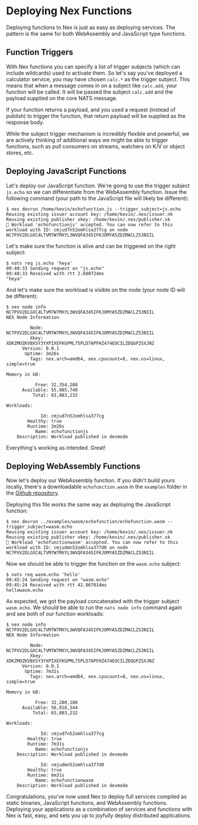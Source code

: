 # Deploying Nex Functions
Deploying functions to Nex is just as easy as deploying services. The pattern is the same for both
WebAssembly and JavaScript type functions.

## Function Triggers
With Nex functions you can specify a list of trigger subjects (which can include wildcards) used to activate them. So let's say you've deployed a calculator service, you may have chosen `calc.*` as the trigger subject. This
means that when a message comes in on a subject like `calc.add`, your function will be called. It will be passed the subject `calc.add` and 
the payload supplied on the core NATS message.

If your function returns a payload, and you used a request (instead of publish) to trigger the function, that return payload will be
supplied as the response body.

While the subject trigger mechanism is incredibly flexible and powerful, we are actively thinking of additional ways we might be able
to trigger functions, such as pull consumers on streams, watchers on K/V or object stores, etc.

## Deploying JavaScript Functions
Let's deploy our JavaScript function. We're going to use the trigger subject `js.echo` so we can differentiate from the WebAssembly function. 
Issue the following command (your path to the JavaScript file will likely be different):

```
$ nex devrun /home/kevin/echofunction.js --trigger_subject=js.echo
Reusing existing issuer account key: /home/kevin/.nex/issuer.nk
Reusing existing publisher xkey: /home/kevin/.nex/publisher.xk
🚀 Workload 'echofunctionjs' accepted. You can now refer to this workload with ID: cmjud7n52omhlsa377cg on node NC7PXV2DLGXC4LTVM7W7MXYL3WVQFA345IFKJOMYA5ZDZMACLZ53NIIL
```

Let's make sure the function is alive and can be triggered on the right subject:

```
$ nats req js.echo 'heya'
09:40:33 Sending request on "js.echo"
09:40:33 Received with rtt 2.600724ms
"heya"
```

And let's make sure the workload is visible on the node (your node ID will be different):

```
$ nex node info NC7PXV2DLGXC4LTVM7W7MXYL3WVQFA345IFKJOMYA5ZDZMACLZ53NIIL
NEX Node Information

         Node: NC7PXV2DLGXC4LTVM7W7MXYL3WVQFA345IFKJOMYA5ZDZMACLZ53NIIL
         Xkey: XDKZMOZKVBXSY3YXPIXEFKGPML75PLD7APFHZ474EOCILZDQGPZSXJNZ
      Version: 0.0.1
       Uptime: 2m26s
         Tags: nex.arch=amd64, nex.cpucount=8, nex.os=linux, simple=true

Memory in kB:

           Free: 32,354,208
      Available: 55,985,740
          Total: 63,883,232

Workloads:

             Id: cmjud7n52omhlsa377cg
        Healthy: true
        Runtime: 2m26s
           Name: echofunctionjs
    Description: Workload published in devmode
```
Everything's working as intended. Great!

## Deploying WebAssembly Functions
Now let's deploy our WebAssembly function. If you didn't build yours locally, there's a downloadable `echofunction.wasm` in the `examples` folder 
in the [Github repository](https://github.com/synadia-io/nex/tree/main/examples/wasm/echofunction).

Deploying this file works the same way as deploying the JavaScript function:

```
$ nex devrun ../examples/wasm/echofunction/echofunction.wasm --trigger_subject=wasm.echo
Reusing existing issuer account key: /home/kevin/.nex/issuer.nk
Reusing existing publisher xkey: /home/kevin/.nex/publisher.xk
🚀 Workload 'echofunctionwasm' accepted. You can now refer to this workload with ID: cmjudmn52omhlsa377d0 on node NC7PXV2DLGXC4LTVM7W7MXYL3WVQFA345IFKJOMYA5ZDZMACLZ53NIIL
```

Now we should be able to trigger the function on the `wasm.echo` subject:

```
$ nats req wasm.echo 'hello'
09:45:24 Sending request on "wasm.echo"
09:45:24 Received with rtt 42.867014ms
hellowasm.echo
```

As expected, we got the payload concatenated with the trigger subject `wasm.echo`. We should be able to run the `nats node info` command again and see
both of our function workloads:

```
$ nex node info NC7PXV2DLGXC4LTVM7W7MXYL3WVQFA345IFKJOMYA5ZDZMACLZ53NIIL
NEX Node Information

         Node: NC7PXV2DLGXC4LTVM7W7MXYL3WVQFA345IFKJOMYA5ZDZMACLZ53NIIL
         Xkey: XDKZMOZKVBXSY3YXPIXEFKGPML75PLD7APFHZ474EOCILZDQGPZSXJNZ
      Version: 0.0.1
       Uptime: 7m31s
         Tags: nex.arch=amd64, nex.cpucount=8, nex.os=linux, simple=true

Memory in kB:

           Free: 32,280,180
      Available: 56,018,344
          Total: 63,883,232

Workloads:

             Id: cmjud7n52omhlsa377cg
        Healthy: true
        Runtime: 7m31s
           Name: echofunctionjs
    Description: Workload published in devmode
  
             Id: cmjudmn52omhlsa377d0
        Healthy: true
        Runtime: 6m31s
           Name: echofunctionwasm
    Description: Workload published in devmode
```
Congratulations, you've now used Nex to deploy full services compiled as static binaries, JavaScript functions, and WebAssembly functions. Deploying your applications as 
a combination of services and functions with Nex is fast, easy, and sets you up to joyfully deploy distributed applications.